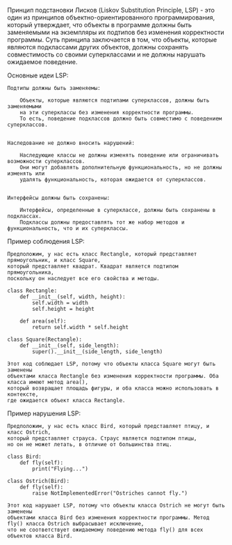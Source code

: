 
Принцип подстановки Лисков (Liskov Substitution Principle, LSP) - это один из принципов
объектно-ориентированного программирования, который утверждает, что объекты в программе
должны быть заменяемыми на экземпляры их подтипов без изменения корректности программы.
Суть принципа заключается в том, что объекты, которые являются подклассами других объектов,
должны сохранять совместимость со своими суперклассами и не должны нарушать ожидаемое поведение.


Основные идеи LSP:

    Подтипы должны быть заменяемы:

        Объекты, которые являются подтипами суперклассов, должны быть заменяемыми
        на эти суперклассы без изменения корректности программы.
        То есть, поведение подклассов должно быть совместимо с поведением суперклассов.


    Наследование не должно вносить нарушений:

        Наследующие классы не должны изменять поведение или ограничивать возможности суперклассов.
        Они могут добавлять дополнительную функциональность, но не должны изменять или
        удалять функциональность, которая ожидается от суперклассов.


    Интерфейсы должны быть сохранены:

        Интерфейсы, определенные в суперклассе, должны быть сохранены в подклассах.
        Подклассы должны предоставлять тот же набор методов и функциональность, что и их суперклассы.


Пример соблюдения LSP:

    Предположим, у нас есть класс Rectangle, который представляет прямоугольник, и класс Square,
    который представляет квадрат. Квадрат является подтипом прямоугольника,
    поскольку он наследует все его свойства и методы.

    class Rectangle:
        def __init__(self, width, height):
            self.width = width
            self.height = height

        def area(self):
            return self.width * self.height

    class Square(Rectangle):
        def __init__(self, side_length):
            super().__init__(side_length, side_length)

    Этот код соблюдает LSP, потому что объекты класса Square могут быть заменены
    объектами класса Rectangle без изменения корректности программы. Оба класса имеют метод area(),
    который возвращает площадь фигуры, и оба класса можно использовать в контексте,
    где ожидается объект класса Rectangle.


Пример нарушения LSP:

    Предположим, у нас есть класс Bird, который представляет птицу, и класс Ostrich,
    который представляет страуса. Страус является подтипом птицы,
    но он не может летать, в отличие от большинства птиц.

    class Bird:
        def fly(self):
            print("Flying...")

    class Ostrich(Bird):
        def fly(self):
            raise NotImplementedError("Ostriches cannot fly.")

    Этот код нарушает LSP, потому что объекты класса Ostrich не могут быть заменены
    объектами класса Bird без изменения корректности программы. Метод fly() класса Ostrich выбрасывает исключение,
    что не соответствует ожидаемому поведению метода fly() для всех объектов класса Bird.

